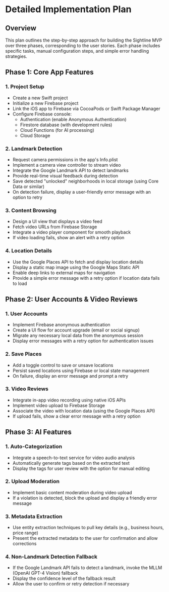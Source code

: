 # Detailed Implementation Plan

## Overview

This plan outlines the step-by-step approach for building the Sightline MVP over three phases, corresponding to the user stories. Each phase includes specific tasks, manual configuration steps, and simple error handling strategies.

## Phase 1: Core App Features

### 1. Project Setup
- Create a new Swift project
- Initialize a new Firebase project
- Link the iOS app to Firebase via CocoaPods or Swift Package Manager
- Configure Firebase console:
  - Authentication (enable Anonymous Authentication)
  - Firestore database (with development rules)
  - Cloud Functions (for AI processing)
  - Cloud Storage

### 2. Landmark Detection
- Request camera permissions in the app's Info.plist
- Implement a camera view controller to stream video
- Integrate the Google Landmark API to detect landmarks
- Provide real-time visual feedback during detection
- Save detected "unlocked" neighborhoods in local storage (using Core Data or similar)
- On detection failure, display a user-friendly error message with an option to retry

### 3. Content Browsing
- Design a UI view that displays a video feed
- Fetch video URLs from Firebase Storage
- Integrate a video player component for smooth playback
- If video loading fails, show an alert with a retry option

### 4. Location Details
- Use the Google Places API to fetch and display location details
- Display a static map image using the Google Maps Static API
- Enable deep links to external maps for navigation
- Provide a simple error message with a retry option if location data fails to load

## Phase 2: User Accounts & Video Reviews

### 1. User Accounts
- Implement Firebase anonymous authentication
- Create a UI flow for account upgrade (email or social signup)
- Migrate any necessary local data from the anonymous session
- Display error messages with a retry option for authentication issues

### 2. Save Places
- Add a toggle control to save or unsave locations
- Persist saved locations using Firebase or local state management
- On failure, display an error message and prompt a retry

### 3. Video Reviews
- Integrate in-app video recording using native iOS APIs
- Implement video upload to Firebase Storage
- Associate the video with location data (using the Google Places API)
- If upload fails, show a clear error message with a retry option

## Phase 3: AI Features

### 1. Auto-Categorization
- Integrate a speech-to-text service for video audio analysis
- Automatically generate tags based on the extracted text
- Display the tags for user review with the option for manual editing

### 2. Upload Moderation
- Implement basic content moderation during video upload
- If a violation is detected, block the upload and display a friendly error message

### 3. Metadata Extraction
- Use entity extraction techniques to pull key details (e.g., business hours, price range)
- Present the extracted metadata to the user for confirmation and allow corrections

### 4. Non-Landmark Detection Fallback
- If the Google Landmark API fails to detect a landmark, invoke the MLLM (OpenAI GPT-4 Vision) fallback
- Display the confidence level of the fallback result
- Allow the user to confirm or retry detection if necessary